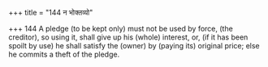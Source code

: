 +++
title = "144 न भोक्तव्यो"

+++
144	A pledge (to be kept only) must not be used by force, (the creditor), so using it, shall give up his (whole) interest, or, (if it has been spoilt by use) he shall satisfy the (owner) by (paying its) original price; else he commits a theft of the pledge.